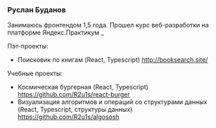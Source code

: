 ### Руслан Буданов

Занимаюсь фронтендом 1,5 года. 
Прошел курс веб-разработки на платформе Яндекс.Практикум
_

Пэт-проекты:
* Поисковик по книгам (React, Typescript) http://booksearch.site/

Учебные проекты:
* Космическая бургерная (React, Typescript) https://github.com/R2u1s/react-burger
* Визуализация алгоритмов и операций со структурами данных (React, Typescript, структуры данных) https://github.com/R2u1s/algososh
